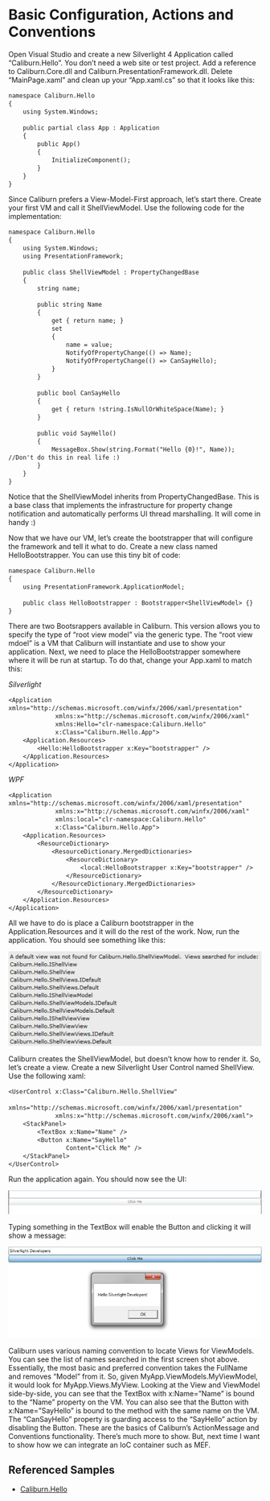 # Basic Configuration, Actions and Conventions

Open Visual Studio and create a new Silverlight 4 Application called “Caliburn.Hello”. You don’t need a web site or test project. Add a reference to Caliburn.Core.dll and Caliburn.PresentationFramework.dll. Delete “MainPage.xaml” and clean up your “App.xaml.cs” so that it looks like this:

```
namespace Caliburn.Hello
{
    using System.Windows;

    public partial class App : Application
    {
        public App()
        {
            InitializeComponent();
        }
    }
}

```

Since Caliburn prefers a View-Model-First approach, let’s start there. Create your first VM and call it ShellViewModel. Use the following code for the implementation:

```
namespace Caliburn.Hello
{
    using System.Windows;
    using PresentationFramework;

    public class ShellViewModel : PropertyChangedBase
    {
        string name;

        public string Name
        {
            get { return name; }
            set
            {
                name = value;
                NotifyOfPropertyChange(() => Name);
                NotifyOfPropertyChange(() => CanSayHello);
            }
        }

        public bool CanSayHello
        {
            get { return !string.IsNullOrWhiteSpace(Name); }
        }

        public void SayHello()
        {
            MessageBox.Show(string.Format("Hello {0}!", Name)); //Don't do this in real life :)
        }
    }
}

```

Notice that the ShellViewModel inherits from PropertyChangedBase. This is a base class that implements the infrastructure for property change notification and automatically performs UI thread marshalling. It will come in handy :)

Now that we have our VM, let’s create the bootstrapper that will configure the framework and tell it what to do. Create a new class named HelloBootstrapper. You can use this tiny bit of code:

```
namespace Caliburn.Hello
{
    using PresentationFramework.ApplicationModel;

    public class HelloBootstrapper : Bootstrapper<ShellViewModel> {}
}

```

There are two Bootsrappers available in Caliburn. This version allows you to specify the type of “root view model” via the generic type. The “root view mdoel” is a VM that Caliburn will instantiate and use to show your application. Next, we need to place the HelloBootstrapper somewhere where it will be run at startup. To do that, change your App.xaml to match this:

_Silverlight_

```
<Application xmlns="http://schemas.microsoft.com/winfx/2006/xaml/presentation"
             xmlns:x="http://schemas.microsoft.com/winfx/2006/xaml"
             xmlns:Hello="clr-namespace:Caliburn.Hello"
             x:Class="Caliburn.Hello.App">
	<Application.Resources>
        <Hello:HelloBootstrapper x:Key="bootstrapper" />
    </Application.Resources>
</Application>

```

_WPF_

```
<Application xmlns="http://schemas.microsoft.com/winfx/2006/xaml/presentation"
             xmlns:x="http://schemas.microsoft.com/winfx/2006/xaml"
             xmlns:local="clr-namespace:Caliburn.Hello"
             x:Class="Caliburn.Hello.App">
    <Application.Resources>
        <ResourceDictionary>
            <ResourceDictionary.MergedDictionaries>
                <ResourceDictionary>
                    <local:HelloBootstrapper x:Key="bootstrapper" />
                </ResourceDictionary>
            </ResourceDictionary.MergedDictionaries>
        </ResourceDictionary>
    </Application.Resources>
</Application>

```

All we have to do is place a Caliburn bootstrapper in the Application.Resources and it will do the rest of the work. Now, run the application. You should see something like this:

![ViewNotFound.jpg](./img/image1-2.jpg)

Caliburn creates the ShellViewModel, but doesn’t know how to render it. So, let’s create a view. Create a new Silverlight User Control named ShellView. Use the following xaml:

```
<UserControl x:Class="Caliburn.Hello.ShellView"
             xmlns="http://schemas.microsoft.com/winfx/2006/xaml/presentation"
             xmlns:x="http://schemas.microsoft.com/winfx/2006/xaml">
    <StackPanel>
        <TextBox x:Name="Name" />
        <Button x:Name="SayHello"
                Content="Click Me" />
    </StackPanel>
</UserControl>

```

Run the application again. You should now see the UI:

![ViewFound.jpg](./img/image1-1.jpg)

Typing something in the TextBox will enable the Button and clicking it will show a message:

![ViewWithData.jpg](./img/image1-0.jpg)

Caliburn uses various naming convention to locate Views for ViewModels. You can see the list of names searched in the first screen shot above. Essentially, the most basic and preferred convention takes the FullName and removes “Model” from it. So, given MyApp.ViewModels.MyViewModel, it would look for MyApp.Views.MyView. Looking at the View and ViewModel side-by-side, you can see that the TextBox with x:Name=”Name” is bound to the “Name” property on the VM. You can also see that the Button with x:Name=”SayHello” is bound to the method with the same name on the VM. The “CanSayHello” property is guarding access to the “SayHello” action by disabling the Button. These are the basics of Caliburn’s ActionMessage and Conventions functionality. There’s much more to show. But, next time I want to show how we can integrate an IoC container such as MEF.

## Referenced Samples

*   [Caliburn.Hello](https://github.com/CaliburnFx/Caliburn/tree/master/samples/Caliburn.Hello)